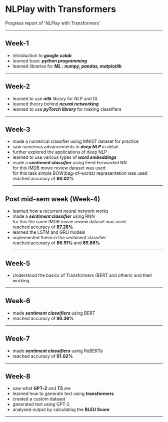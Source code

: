 # NLPlay with Transformers
Progress report of 'NLPlay with Transformers'
<hr>

## Week-1
- introduction to ***google colab***
- learned basic ***python programming***
- learned libraries for ***ML : numpy, pandas, matplotlib***
<hr>

## Week-2
- learned to use ***nltk*** library for NLP and DL
- learned theory behind ***neural networking***
- learned to use ***pyTorch library*** for making classifiers
<hr>

## Week-3
- made a numerical classifier using MNIST dataset for practice
- saw numerous advancements in ***deep NLP*** in detail
- further explored the applications of deep NLP
- learned to use various types of ***word embeddings***
- made a ***sentiment classifier*** using Feed Forwarded NN <br> 
  for this IMDB movie review dataset was used <br>
  for this task simple BOW(bag-of-words) representation was used
  reached accuracy of **80.02%**
  <hr>

## Post mid-sem week (Week-4)
- learned how a recurrent neural network works
- made a ***sentiment classifier*** using RNN <br>
  for this the same IMDB movie review dataset was used <br>
  reached accuracy of **87.28%**
- learned the LSTM and GRU models
- implemented these in the sentiment classifier <br>
  reached accuracy of **86.51%** and **89.86%**
  <hr>
  
## Week-5
- Understood the basics of Transformers (BERT and others) and their working.
<hr>

## Week-6
- made ***sentiment classifiers*** using BERT
- reached accuracy of **90.36%**
<hr>

## Week-7
- made ***sentiment classifiers*** using RoBERTa
- reached accuracy of **91.02%**
<hr>

## Week-8
- saw what **GPT-2** and **T5** are
- learned how to generate text using **transformers**
- created a custom dataset
- generated text using GPT-2 
- analysed output by calculating the **BLEU Score**
<hr>
